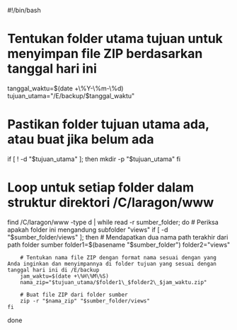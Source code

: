 #!/bin/bash

# Tentukan folder utama tujuan untuk menyimpan file ZIP berdasarkan tanggal hari ini
tanggal_waktu=$(date +\%Y-\%m-\%d)
tujuan_utama="/E/backup/$tanggal_waktu"

# Pastikan folder tujuan utama ada, atau buat jika belum ada
if [ ! -d "$tujuan_utama" ]; then
    mkdir -p "$tujuan_utama"
fi

# Loop untuk setiap folder dalam struktur direktori /C/laragon/www
find /C/laragon/www -type d | while read -r sumber_folder; do
    # Periksa apakah folder ini mengandung subfolder "views"
    if [ -d "$sumber_folder/views" ]; then
        # Mendapatkan dua nama path terakhir dari path folder sumber
        folder1=$(basename "$sumber_folder")
        folder2="views"
        
        # Tentukan nama file ZIP dengan format nama sesuai dengan yang Anda inginkan dan menyimpannya di folder tujuan yang sesuai dengan tanggal hari ini di /E/backup
        jam_waktu=$(date +\%H\%M\%S)
        nama_zip="$tujuan_utama/$folder1\_$folder2\_$jam_waktu.zip"
        
        # Buat file ZIP dari folder sumber
        zip -r "$nama_zip" "$sumber_folder/views"
    fi
done
